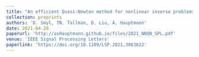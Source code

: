 ```yaml
---
title: "An efficient Quasi-Newton method for nonlinear inverse problems via learned singular values"
collection: preprints
authors: 'D. Smyl, TN. Tallman, D. Liu, A. Hauptmann'
date: 2021-04-28
paperurl: 'http://asHauptmann.github.io/files/2021_NNQN_SPL.pdf'
venue: 'IEEE Signal Processing Letters'
paperlink: 'https://doi.org/10.1109/LSP.2021.3063622'
---
```

